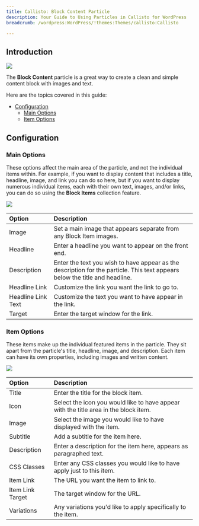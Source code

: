 ```yaml
---
title: Callisto: Block Content Particle
description: Your Guide to Using Particles in Callisto for WordPress
breadcrumb: /wordpress:WordPress/!themes:Themes/callisto:Callisto

---
```


## Introduction

![](assets/particle_block1.png)

The **Block Content** particle is a great way to create a clean and simple content block with images and text. 

Here are the topics covered in this guide:

* [Configuration](#configuration)
    - [Main Options](#main-options)
    - [Item Options](#item-options)

## Configuration

### Main Options 

These options affect the main area of the particle, and not the individual items within. For example, if you want to display content that includes a title, headline, image, and link you can do so here, but if you want to display numerous individual items, each with their own text, images, and/or links, you can do so using the **Block Items** collection feature.

![](assets/particle_block2.png)

| Option             | Description                                                                                                                 |
| :-----             | :-----                                                                                                                      |
| Image              | Set a main image that appears separate from any Block Item images.                                                          |
| Headline           | Enter a headline you want to appear on the front end.                                                                       |
| Description        | Enter the text you wish to have appear as the description for the particle. This text appears below the title and headline. |
| Headline Link      | Customize the link you want the link to go to.                                                                              |
| Headline Link Text | Customize the text you want to have appear in the link.                                                                     |
| Target             | Enter the target window for the link.                                                                                       |

### Item Options

These items make up the individual featured items in the particle. They sit apart from the particle's title, headline, image, and description. Each item can have its own properties, including images and written content.

![](assets/particle_block3.png)

| Option           | Description                                                                          |
| :-----           | :-----                                                                               |
| Title            | Enter the title for the block item.                                                  |
| Icon             | Select the icon you would like to have appear with the title area in the block item. |
| Image            | Select the image you would like to have displayed with the item.                     |
| Subtitle         | Add a subtitle for the item here.                                                    |
| Description      | Enter a description for the item here, appears as paragraphed text.                  |
| CSS Classes      | Enter any CSS classes you would like to have apply just to this item.                |
| Item Link        | The URL you want the item to link to.                                                |
| Item Link Target | The target window for the URL.                                                       |
| Variations       | Any variations you'd like to apply specifically to the item.                         |

